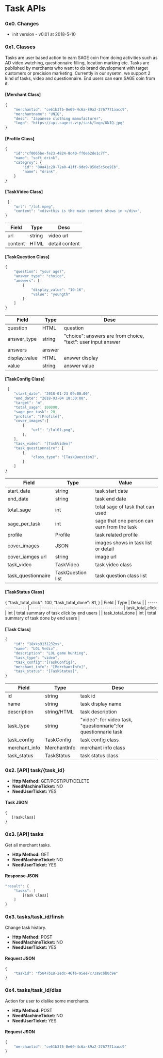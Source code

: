 # Task APIs

### 0x0. Changes
* init version - v0.01 at 2018-5-10

### 0x1. Classes
Tasks are user based action to earn SAGE coin from doing activities such as AD video watching, questionnaire filling, location marking etc. Tasks are published by merchants who want to do brand development with target customers or precision marketing.
Currently in our sysetm, we support 2 kind of tasks, video and questionnaire. End users can earn SAGE coin from it.

#### [Merchant Class]

```javascript
{
  	"merchantid": "ce61b3f5-0e69-4c6a-89a2-2767771aacc9",
    "merchantname": "UNIQ",
    "desc": "Japanese clothing manufacturer",
    "logo": "https://api.sageit.vip/task/logo/UNIQ.jpg" 
}
```

#### [Profile Class]

```javascript
{
  	"id":"cf0065be-fe23-4824-8c40-ff0e62de1c7f",
    "name": "soft drink",
    "categroy": {
        "id": "80a41c20-72a0-41ff-9de9-950e5c5ce91b",
        "name": "drink",
    }
}
```

#### [TaskVideo Class]
````javascript
 {
    "url": "/lol.mpeg",
    "content": "<div>this is the main content shows in </div>",
}
````
| Field   | Type   | Desc           |
| ------- | ------ | -------------- |
| url     | string | video url      |
| content | HTML   | detail content |

#### [TaskQuestion Class]
````javascript
{
    "question": "your age?",
    "answer_type": "choice",
    "answers": [
        {
            "display_value": "10-16",
            "value": "youngth"
        }
    ]
}
````
| Field         | Type   | Desc                                     |
| ------------- | ------ | ---------------------------------------- |
| question      | HTML   | question                                 |
| answer_type   | string | "choice": answers are from choice, "text": user input answer |
| answers       | answer |                                          |
| display_value | HTML   | answer display                           |
| value         | string | answer value                             |

#### [TaskConfig Class]
````javascript
 {
    "start_date": "2018-01-23 09:00:00",
    "end_date": "2018-03-04 18:30:00",
    "target": "m",
    "total_sage": 100000,
    "sage_per_task": 20,
    "profile": "[Profile]",
    "cover_images":[
        {
            "url": "/lol01.png",
        },
    ],
    "task_video": "[TaskVideo]"
    "task_questionnaire": [
        {
            "class_type": "[TaskQuestion]",
        }
    ]
}
````
| Field              | Type              | Value                                    |
| ------------------ | ----------------- | ---------------------------------------- |
| start_date         | string            | task start date                          |
| end_date           | string            | task end date                            |
| total_sage         | int               | total sage of task that can used         |
| sage_per_task      | int               | sage that one person can earn from the task |
| profile            | Profile           | task related profile                     |
| cover_images       | JSON              | images shows in task list or detail      |
| cover_iamges url   | string            | image url                                |
| task_video         | TaskVideo         | task video class                         |
| task_questionnaire | TaskQuestion list | task question class list                 |

#### [TaskStatus Class]
{
    "task_total_click": 100,
    "task_total_done": 81,
}
| Field            | Type | Desc                                     |
| ---------------- | ---- | ---------------------------------------- |
| task_total_click | int  | total summary of task click by end users |
| task_total_done  | int  | total summary of task done by end users  |

#### [Task Class]
````javascript
{
    "id": "18xks9131232xs",
    "name": "LOL Vedio",
    "description": "LOL game hunting",
    "task_type": "video",
    "task_config":"[TaskConfig]",
    "merchant_info": "[MerchantInfo]",
    "task_status": "[TaskStatus]",
}
````
| Field         | Type         | Desc                                     |
| ------------- | ------------ | ---------------------------------------- |
| id            | string       | task id                                  |
| name          | string       | task display name                        |
| description   | string/HTML  | task description                         |
| task_type     | string       | "video": for video task, "questionnarie":for questionnarie task |
| task_config   | TaskConfig   | task config class                        |
| merchant_info | MerchantInfo | merchant info class                      |
| task_status   | TaskStatus   | task status class                        |

### 0x2. [API] task/{task_id}
* **Http Method:** GET/POST/PUT/DELETE
* **NeedMachineTicket:** NO
* **NeedUserTicket:** YES
#### Task JSON
````javascript
{
   [TaskClass]
}
````

### 0x3. [API] tasks

Get all merchant tasks.

- **Http Method:** GET
- **NeedMachineTicket:** NO
- **NeedUserTicket:** YES

#### Response JSON

```javascript
"result": {
  	"tasks": [
		[Task Class] 		
	]
}
```

### 0x3. tasks/task_id/finsh

Change task history.

- **Http Method:** POST
- **NeedMachineTicket:** NO
- **NeedUserTicket:** YES

#### Request JSON

```javascript
{
	"taskid": "f5847b18-2edc-46fe-95ee-c73a9cbb0c9e"
}
```

### 0x4. tasks/task_id/diss

Action for user to dislike some merchants.

- **Http Method:** POST
- **NeedMachineTicket:** NO
- **NeedUserTicket:** YES

#### Request JSON

```javascript
{
  	"merchantid": "ce61b3f5-0e69-4c6a-89a2-2767771aacc9"
}
```

